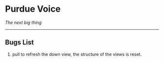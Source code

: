 # Purdue Voice
*The next big thing*

---
## Bugs List
1. pull to refresh the down view, the structure of the views is reset.